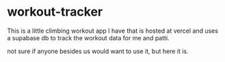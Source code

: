 # workout-tracker
This is a little climbing workout app I have that is 
hosted at vercel and uses a supabase db to track the workout data for me and patti. 

not sure if anyone besides us would want to use it, but here it is.
